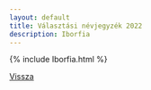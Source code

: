 ```yaml
---
layout: default
title: Választási névjegyzék 2022
description: Iborfia
---
```


{% include Iborfia.html %}

[Vissza](./)